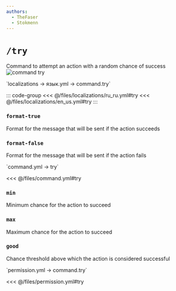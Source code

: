 ```yaml
---
authors:
  - TheFaser
  - Stokmenn
---
```


# `/try`

Command to attempt an action with a random chance of success
![command try](/commandtry.png)

[//]: # (localization)
<!--@include: @/parts/words.md#localization--> 
<!--@include: @/parts/words.md#path--> `localizations → язык.yml → command.try`

<!--@include: @/parts/words.md#default--> 

::: code-group
<<< @/files/localizations/ru_ru.yml#try
<<< @/files/localizations/en_us.yml#try
:::

### `format-true`

Format for the message that will be sent if the action succeeds

### `format-false`

Format for the message that will be sent if the action fails

[//]: # (command.yml)
<!--@include: @/parts/words.md#setting-->
<!--@include: @/parts/words.md#path--> `command.yml → try`

<!--@include: @/parts/words.md#default-->
<<< @/files/command.yml#try

<!--@include: @/parts/enable.md-->
<!--@include: @/parts/range.md-->

### `min`

Minimum chance for the action to succeed

### `max`

Maximum chance for the action to succeed

### `good`

Chance threshold above which the action is considered successful

<!--@include: @/parts/aliases.md-->
<!--@include: @/parts/destination.md-->
<!--@include: @/parts/cooldown.md-->
<!--@include: @/parts/sound.md-->

[//]: # (permission.yml)
<!--@include: @/parts/words.md#permission-->
<!--@include: @/parts/words.md#path--> `permission.yml → command.try`

<!--@include: @/parts/words.md#default-->
<<< @/files/permission.yml#try

<!--@include: @/parts/permission/permissionTier3.md-->
<!--@include: @/parts/permission/cooldown.md-->
<!--@include: @/parts/permission/sound.md-->